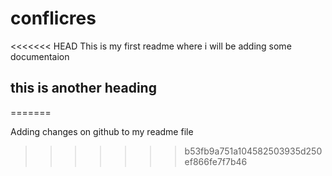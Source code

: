 # conflicres

<<<<<<< HEAD
This is my first readme where i will be adding some documentaion 
## this is another heading 
=======

Adding changes on github to my readme file
>>>>>>> b53fb9a751a104582503935d250ef866fe7f7b46
